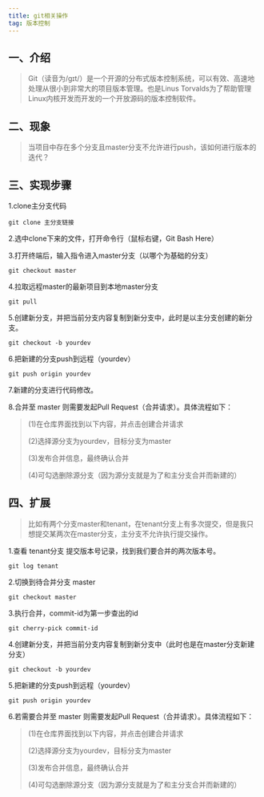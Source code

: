 ```yaml
---
title: git相关操作
tag: 版本控制
---
```

## 一、介绍
> Git（读音为/gɪt/）是一个开源的分布式版本控制系统，可以有效、高速地处理从很小到非常大的项目版本管理。也是Linus Torvalds为了帮助管理Linux内核开发而开发的一个开放源码的版本控制软件。

## 二、现象
> 当项目中存在多个分支且master分支不允许进行push，该如何进行版本的迭代？
## 三、实现步骤
1.clone主分支代码
```shell
git clone 主分支链接
```
2.选中clone下来的文件，打开命令行（鼠标右键，Git Bash Here）

3.打开终端后，输入指令进入master分支（以哪个为基础的分支）
```shell
git checkout master
```
4.拉取远程master的最新项目到本地master分支
```shell
git pull
```
5.创建新分支，并把当前分支内容复制到新分支中，此时是以主分支创建的新分支。
```shell
git checkout -b yourdev
```
6.把新建的分支push到远程（yourdev）
```shell
git push origin yourdev
```
7.新建的分支进行代码修改。

8.合并至 master 则需要发起Pull Request（合并请求）。具体流程如下：
> (1)在仓库界面找到以下内容，并点击创建合并请求
> 
> (2)选择源分支为yourdev，目标分支为master
> 
> (3)发布合并信息，最终确认合并
> 
> (4)可勾选删除源分支（因为源分支就是为了和主分支合并而新建的）
## 四、扩展
> 比如有两个分支master和tenant，在tenant分支上有多次提交，但是我只想提交某两次在master分支，主分支不允许执行提交操作。

1.查看 tenant分支 提交版本号记录，找到我们要合并的两次版本号。
```shell
git log tenant
```
2.切换到待合并分支 master
```shell
git checkout master
```
3.执行合并，commit-id为第一步查出的id
```shell
git cherry-pick commit-id
```
4.创建新分支，并把当前分支内容复制到新分支中（此时也是在master分支新建分支）
```shell
git checkout -b yourdev
```
5.把新建的分支push到远程（yourdev）
```shell
git push origin yourdev
```
6.若需要合并至 master 则需要发起Pull Request（合并请求）。具体流程如下：
> (1)在仓库界面找到以下内容，并点击创建合并请求
>
> (2)选择源分支为yourdev，目标分支为master
>
> (3)发布合并信息，最终确认合并
>
> (4)可勾选删除源分支（因为源分支就是为了和主分支合并而新建的）
